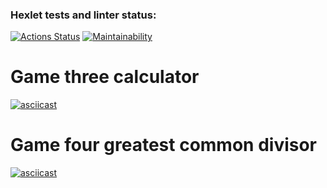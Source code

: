 ### Hexlet tests and linter status:
[![Actions Status](https://github.com/DmitriyKuzmin991/java-project-61/workflows/hexlet-check/badge.svg)](https://github.com/DmitriyKuzmin991/java-project-61/actions)
[![Maintainability](https://api.codeclimate.com/v1/badges/bef3aefc9cf2df5065e4/maintainability)](https://codeclimate.com/github/DmitriyKuzmin991/java-project-61/maintainability)

# Game three calculator
[![asciicast](https://asciinema.org/a/YfCQX3ivJbScFzRjpN9vyGUzC.svg)](https://asciinema.org/a/YfCQX3ivJbScFzRjpN9vyGUzC)

# Game four greatest common divisor
[![asciicast](https://asciinema.org/a/LNtNecsSjzASD5JfREWXpNMtm.svg)](https://asciinema.org/a/LNtNecsSjzASD5JfREWXpNMtm)

